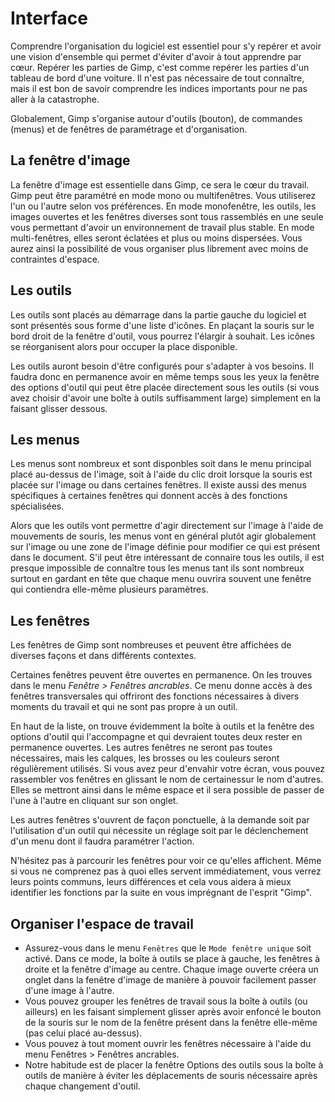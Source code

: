 # Interface

Comprendre l'organisation du logiciel est essentiel pour s'y repérer et avoir une vision d'ensemble qui permet d'éviter d'avoir à tout apprendre par cœur. Repérer les parties de Gimp, c'est comme repérer les parties d'un tableau de bord d'une voiture. Il n'est pas nécessaire de tout connaître, mais il est bon de savoir comprendre les indices importants pour ne pas aller à la catastrophe.

Globalement, Gimp s'organise autour d'outils (bouton), de commandes (menus) et de fenêtres de paramétrage et d'organisation.

## La fenêtre d'image

La fenêtre d'image est essentielle dans Gimp, ce sera le cœur du travail. Gimp peut être paramétré en mode mono ou multifenêtres. Vous utiliserez l'un ou l'autre selon vos préférences. En mode monofenêtre, les outils, les images ouvertes et les fenêtres diverses sont tous rassemblés en une seule vous permettant d'avoir un environnement de travail plus stable.  En mode multi-fenêtres, elles seront éclatées et plus ou moins dispersées. Vous aurez ainsi la possibilité de vous organiser plus librement avec moins de contraintes d'espace.

## Les outils

Les outils sont placés au démarrage dans la partie gauche du logiciel et sont présentés sous forme d'une liste d'icônes. En plaçant la souris sur le bord droit de la fenêtre d'outil, vous pourrez l'élargir à souhait. Les icônes se réorganisent alors pour occuper la place disponible.  

Les outils auront besoin d'être configurés pour s'adapter à vos besoins. Il faudra donc en permanence avoir en même temps sous les yeux la fenêtre des options d'outil qui peut être placée directement sous les outils (si vous avez choisir d'avoir une boîte à outils suffisamment large) simplement en la faisant glisser dessous.

## Les menus

Les menus sont nombreux et sont disponbles soit dans le menu principal placé au-dessus de l'image, soit à l'aide du clic droit lorsque la souris est placée sur l'image ou dans certaines fenêtres. Il existe aussi des menus spécifiques à certaines fenêtres qui donnent accès à des fonctions spécialisées.

Alors que les outils vont permettre d'agir directement sur l'image à l'aide de mouvements de souris, les menus vont en général plutôt agir globalement sur l'image ou une zone de l'image définie pour modifier ce qui est présent dans le document. S'il peut être intéressant de connaire tous les outils, il est presque impossible de connaître tous les menus tant ils sont nombreux surtout en gardant en tête que chaque menu ouvrira souvent une fenêtre qui contiendra elle-même plusieurs paramètres.

## Les fenêtres

Les fenêtres de Gimp sont nombreuses et peuvent être affichées de diverses façons et dans différents contextes.

Certaines fenêtres peuvent être ouvertes en permanence. On les trouves dans le menu _Fenêtre > Fenêtres ancrables_. Ce menu donne accès à des fenêtres transversales qui offriront des fonctions nécessaires à divers moments du travail et qui ne sont pas propre à un outil.

En haut de la liste, on trouve évidemment la boîte à outils et la fenêtre des options d'outil qui l'accompagne et qui devraient toutes deux rester en permanence ouvertes. Les autres fenêtres ne seront pas toutes nécessaires, mais les calques, les brosses ou les couleurs seront régulièrement utilisés. Si vous avez peur d'envahir votre écran, vous pouvez rassembler vos fenêtres en glissant le nom de certainessur le nom d'autres. Elles se mettront ainsi dans le même espace et il sera possible de passer de l'une à l'autre en cliquant sur son onglet.

Les autres fenêtres s'ouvrent de façon ponctuelle, à la demande soit par l'utilisation d'un outil qui nécessite un réglage soit par le déclenchement d'un menu dont il faudra paramétrer l'action.

N'hésitez pas à parcourir les fenêtres pour voir ce qu'elles affichent. Même si vous ne comprenez pas à quoi elles servent immédiatement, vous verrez leurs points communs, leurs différences et cela vous aidera à mieux identifier les fonctions par la suite en vous imprégnant de l'esprit "Gimp".

## Organiser l'espace de travail

- Assurez-vous dans le menu `Fenêtres` que le `Mode fenêtre unique` soit activé. Dans ce mode, la boîte à outils se place à gauche, les fenêtres à droite et la fenêtre d'image au centre. Chaque image ouverte créera un onglet dans la fenêtre d'image de manière à pouvoir facilement passer d'une image à l'autre. 
- Vous pouvez grouper les fenêtres de travail sous la boîte à outils (ou ailleurs) en les faisant simplement glisser après avoir enfoncé le bouton de la souris sur le nom de la fenêtre présent dans la fenêtre elle-même (pas celui placé au-dessus).
- Vous pouvez à tout moment ouvrir les fenêtres nécessaire à l'aide du menu Fenêtres > Fenêtres ancrables.
- Notre habitude est de placer la fenêtre Options des outils sous la boîte à outils de manière à éviter les déplacements de souris nécessaire après chaque changement d'outil.
